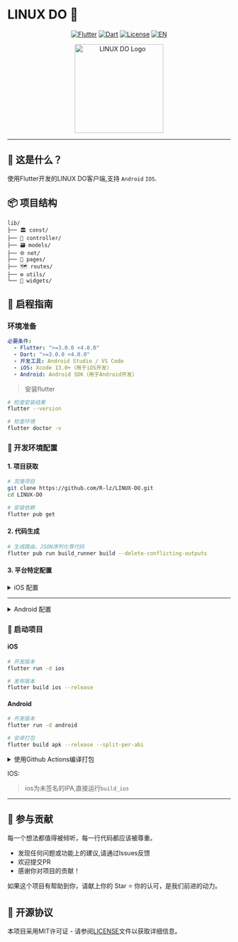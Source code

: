 # LINUX DO 🐧

<div align="center">

[![Flutter](https://img.shields.io/badge/Flutter-3.27.2-blue.svg)](https://flutter.dev)
[![Dart](https://img.shields.io/badge/Dart-3.6.1-red.svg)](https://dart.dev)
[![License](https://img.shields.io/badge/License-MIT-green.svg)](LICENSE)
[![EN](https://img.shields.io/badge/English-README-blue.svg)](README.en.md)

</div>


<p align="center">
  <picture>
    <source 
      srcset="assets/images/dark/logo.webp" 
      media="(prefers-color-scheme: dark)"
    />
    <img 
      src="assets/images/light/logo.webp" 
      width="200" 
      alt="LINUX DO Logo"
    />
  </picture>
</p>

---


## 🌟 这是什么？

使用Flutter开发的LINUX DO客户端,支持 `Android` `IOS`.


## 📦 项目结构

```
lib/
├── 🏛 const/          
├── 🧠 controller/      
├── 🗃 models/         
├── 🌐 net/          
├── 📱 pages/        
├── 🗺 routes/       
├── ⚙️ utils/         
└── 🎨 widgets/       
```

## 🚀 启程指南

### 环境准备

```yaml
必要条件:
  - Flutter: ">=3.0.0 <4.0.0"
  - Dart: ">=3.0.0 <4.0.0"
  - 开发工具: Android Studio / VS Code
  - iOS: Xcode 13.0+（用于iOS开发）
  - Android: Android SDK（用于Android开发）
```

> 安装flutter
```bash
# 检查安装结果
flutter --version

# 检查环境
flutter doctor -v
```

### 🎯 开发环境配置

#### 1. 项目获取
```bash
# 克隆项目
git clone https://github.com/R-lz/LINUX-DO.git
cd LINUX-DO

# 安装依赖
flutter pub get
```

#### 2. 代码生成
```bash
# 生成路由、JSON序列化等代码
flutter pub run build_runner build --delete-conflicting-outputs
```

#### 3. 平台特定配置

<details>
<summary>iOS 配置</summary>

> 确保系统中安装了xcode,cocoapods

```bash
# 进入 iOS 目录
cd ios

pod cache clean --all
rm -rf Pods Podfile.lock

pod install --repo-update

cd ..
```
</details>

---


<details>
<summary>Android 配置</summary>

> 确保你的系统中已安装JDK，并配置了环境变量（JAVA_HOME 和 PATH）

#### 生成签名文件
```bash
mkdir -p keystore
```

```bash
keytool -genkey -v -keystore keystore/linux-do.jks -alias mykey -keyalg RSA -keysize 2048 -validity 10000
```

继续交互式
``` bash
Enter keystore password:  [输入 Keystore 密码]
Re-enter new password:   [再次输入确认密码]
What is your first and last name? 
... ...
```
创建key.properties
```bash
touch keystore/key.properties

cat > keystore/key.properties << EOF
storePassword=<你的Keystore密码>
keyPassword=<你的密钥密码>
keyAlias=mykey
storeFile=../keystore/linux-do.jks
EOF
```

</details>


### 🚀 启动项目

#### iOS
```bash
# 开发版本
flutter run -d ios

# 发布版本
flutter build ios --release
```

#### Android
```bash
# 开发版本
flutter run -d android

# 安卓打包
flutter build apk --release --split-per-abi
```


<details>
<summary>使用Github Actions编译打包</summary>

#### Android:
> 配置 KEYSTORE_BASE64 | KEY_PROPERTIES

```bash
# 生成base64
base64 -i release.jks
```
配置步骤:
- 打开仓库Settings
- 点击 `Secrets and variables` -> `New repository secret`
- 添加两个Secret
- 添加 Key: `KEYSTORE_BASE64` Value:<生成的base64>
- 添加KEY_PROPERTIES 复制整个`key.properties`文本内容
- 转到Actions运行`build_android`
</details>

IOS:
> ios为未签名的IPA,直接运行`build_ios`
---


## 🤝 参与贡献

每一个想法都值得被倾听，每一行代码都应该被尊重。

- 发现任何问题或功能上的建议,请通过Issues反馈
- 欢迎提交PR
- 感谢你对项目的贡献！


如果这个项目有帮助到你，请献上你的 Star ⭐️
你的认可，是我们前进的动力。

## 📜 开源协议

本项目采用MIT许可证 - 请参阅[LICENSE](LICENSE)文件以获取详细信息。
